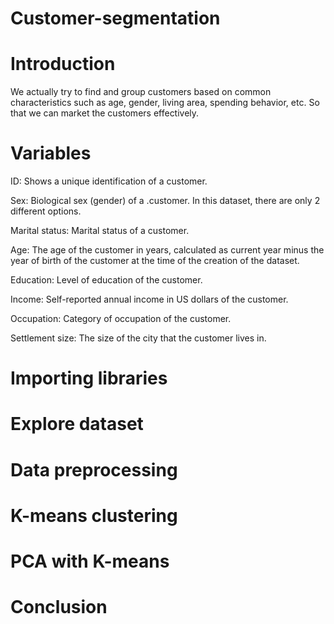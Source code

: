 # Customer-segmentation

# Introduction

We actually try to find and group customers based on common characteristics such as age, gender, living area, spending behavior, etc. So that we can market the customers effectively.

# Variables

ID: Shows a unique identification of a customer.

Sex: Biological sex (gender) of a .customer. In this dataset, there are only 2 different options.

Marital status: Marital status of a customer.

Age: The age of the customer in years, calculated as current year minus the year of birth of the customer at the time of the creation of the dataset.   

Education: Level of education of the customer.

Income: Self-reported annual income in US dollars of the customer.

Occupation: Category of occupation of the customer.

Settlement size: The size of the city that the customer lives in.

# Importing libraries 

# Explore dataset

# Data preprocessing

# K-means clustering

# PCA with K-means

# Conclusion
